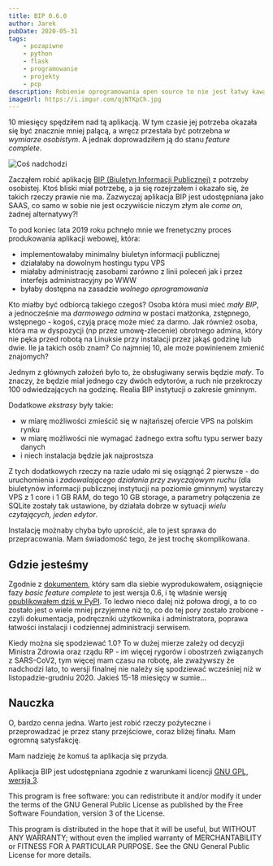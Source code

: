 ```yaml
---
title: BIP 0.6.0
author: Jarek
pubDate: 2020-05-31
tags:
    - pozapiwne
    - python
    - flask
    - programowanie
    - projekty
    - pcp
description: Robienie oprogramowania open source to nie jest łatwy kawalek chleba, w szczególności gdy nie ma na nie zapotrzebowania.
imageUrl: https://i.imgur.com/qjNTKpCh.jpg
---
```


10 miesięcy spędziłem nad tą aplikacją. W tym czasie jej potrzeba okazała się być znacznie mniej palącą, a wręcz przestała być potrzebna _w wymiarze osobistym_. A jednak doprowadziłem ją do stanu _feature complete_.

![Coś nadchodzi](https://i.imgur.com/qjNTKpCh.jpg)

Zacząłem robić aplikację [BIP (Biuletyn Informacji Publicznej)](https://github.com/zgoda/bip) z potrzeby osobistej. Ktoś bliski miał potrzebę, a ja się rozejrzałem i okazało się, że takich rzeczy prawie nie ma. Zazwyczaj aplikacja BIP jest udostępniana jako SAAS, co samo w sobie nie jest oczywiście niczym złym ale _come on_, żadnej alternatywy?!

To pod koniec lata 2019 roku pchnęło mnie we frenetyczny proces produkowania aplikacji webowej, która:

-   implementowałaby minimalny biuletyn informacji publicznej
-   działałaby na dowolnym hostingu typu VPS
-   miałaby administrację zasobami zarówno z linii poleceń jak i przez interfejs administracyjny po WWW
-   byłaby dostępna na zasadzie _wolnego oprogramowania_

Kto miałby być odbiorcą takiego czegoś? Osoba która musi mieć _mały BIP_, a jednocześnie ma _darmowego admina_ w postaci małżonka, zstępnego, wstępnego - kogoś, czyją pracę może mieć za darmo. Jak również osoba, która ma w dyspozycji (np przez umowę-zlecenie) obrotnego admina, który nie pęka przed robotą na Linuksie przy instalacji przez jakąś godzinę lub dwie. Ile ja takich osób znam? Co najmniej 10, ale może powinienem zmienić znajomych?

Jednym z głównych założeń było to, że obsługiwany serwis będzie _mały_. To znaczy, że będzie miał jednego czy dwóch edytorów, a ruch nie przekroczy 100 odwiedzających na godzinę. Realia BIP instytucji o zakresie gminnym.

Dodatkowe _ekstrasy_ były takie:

-   w miarę możliwości zmieścić się w najtańszej ofercie VPS na polskim rynku
-   w miarę możliwości nie wymagać żadnego extra softu typu serwer bazy danych
-   i niech instalacja będzie jak najprostsza

Z tych dodatkowych rzeczy na razie udało mi się osiągnąć 2 pierwsze - do uruchomienia i _zadowalającego działania przy zwyczajowym ruchu_ (dla biuletynów informacji publicznej instytucji na poziomie gminnym) wystarczy VPS z 1 core i 1 GB RAM, do tego 10 GB storage, a parametry połączenia ze SQLite zostały tak ustawione, by działała dobrze w sytuacji _wielu czytających, jeden edytor_.

Instalację możnaby chyba było uprościć, ale to jest sprawa do przepracowania. Mam świadomość tego, że jest trochę skomplikowana.

## Gdzie jesteśmy

Zgodnie z [dokumentem](https://bip.readthedocs.io/pl/latest/roadmap.html), który sam dla siebie wyprodukowałem, osiągnięcie fazy _basic feature complete_ to jest wersja 0.6, i tę właśnie wersję [opublikowałem dziś w PyPI](https://pypi.org/project/biuletyn-bip/0.6.0/). To ledwo nieco dalej niż połowa drogi, a to co zostało jest o wiele mniej przyjemne niż to, co do tej pory zostało zrobione - czyli dokumentacja, podręczniki użytkownika i administratora, poprawa łatwości instalacji i codziennej administracji serwisem.

Kiedy można się spodziewać 1.0? To w dużej mierze zależy od decyzji Ministra Zdrowia oraz rządu RP - im więcej rygorów i obostrzeń związanych z SARS-CoV2, tym więcej mam czasu na robotę, ale zważywszy że nadchodzi lato, to wersji finalnej nie należy się spodziewać wcześniej niż w listopadzie-grudniu 2020. Jakieś 15-18 miesięcy w sumie...

## Nauczka

O, bardzo cenna jedna. Warto jest robić rzeczy pożyteczne i przeprowadzać je przez stany przejściowe, coraz bliżej finału. Mam ogromną satysfakcję.

Mam nadzieję że komuś ta aplikacja się przyda.

Aplikacja BIP jest udostępniana zgodnie z warunkami licencji [GNU GPL, wersja 3](https://www.gnu.org/licenses/gpl-3.0.html).

This program is free software: you can redistribute it and/or modify it under the terms of the GNU General Public License as published by the Free Software Foundation, version 3 of the License.

This program is distributed in the hope that it will be useful, but WITHOUT ANY WARRANTY; without even the implied warranty of MERCHANTABILITY or FITNESS FOR A PARTICULAR PURPOSE. See the GNU General Public License for more details.
